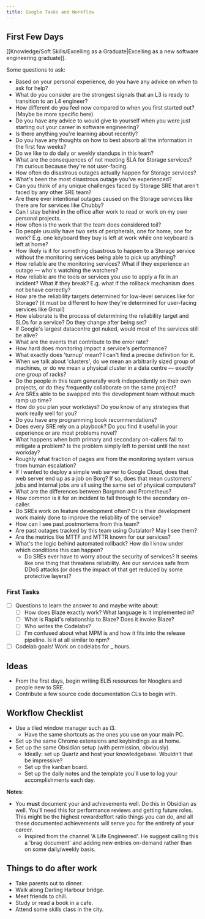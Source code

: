 ```yaml
---
title: Google Tasks and Workflow
---
```


## First Few Days
[[Knowledge/Soft Skills/Excelling as a Graduate|Excelling as a new software engineering graduate]].

Some questions to ask:
- Based on your personal experience, do you have any advice on *when* to ask for help?
- What do you consider are the strongest signals that an L3 is ready to transition to an L4 engineer?
- How different do you feel now compared to when you first started out? (Maybe be more specific here)
- Do you have any advice to would give to yourself when you were just starting out your career in software engineering?
- Is there anything you're learning about recently?
- Do you have any thoughts on how to best absorb all the information in the first few weeks?
- Do we like to do daily or weekly standups in this team?
- What are the consequences of not meeting SLA for Storage services? I'm curious because they're not user-facing.
- How often do disastrous outages actually happen for Storage services?
- What's been the most disastrous outage you've experienced?
- Can you think of any unique challenges faced by Storage SRE that aren't faced by any other SRE team?
- Are there ever intentional outages caused on the Storage services like there are for services like Chubby?
- Can I stay behind in the office after work to read or work on my own personal projects.
- How often is the work that the team does considered toil?
- Do people usually have two sets of peripherals, one for home, one for work? E.g. one keyboard they buy is left at work while one keyboard is left at home?
- How likely is it for something disastrous to happen to a Storage service without the monitoring services being able to pick up anything?
- How reliable are the monitoring services? What if they experience an outage — who's watching the watchers?
- How reliable are the tools or services you use to apply a fix in an incident? What if they break? E.g. what if the rollback mechanism does not behave correctly?
- How are the reliability targets determined for low-level services like for Storage? (it must be different to how they're determined for user-facing services like Gmail)
- How elaborate is the process of determining the reliability target and SLOs for a service? Do they change after being set?
- If Google's largest datacentre got nuked, would most of the services still be alive?
- What are the events that contribute to the error rate?
- How hard does monitoring impact a service's performance?
- What exactly does 'turnup' mean? I can't find a precise definition for it.
- When we talk about 'clusters', do we mean an arbitrarily sized group of machines, or do we mean a physical cluster in a data centre — exactly one group of racks?
- Do the people in this team generally work independently on their own projects, or do they frequently collaborate on the same project?
- Are SREs able to be swapped into the development team without much ramp up time?
- How do you plan your workdays? Do you know of any strategies that work really well for you?
- Do you have any programming book recommendations? 
- Does every SRE rely on a playbook? Do you find it useful in your experience or are most problems novel?
- What happens when both primary and secondary on-callers fail to mitigate a problem? Is the problem simply left to persist until the next workday?
- Roughly what fraction of pages are from the monitoring system versus from human escalation?
- If I wanted to deploy a simple web server to Google Cloud, does that web server end up as a job on Borg? If so, does that mean customers' jobs and internal jobs are all using the same set of physical computers?
- What are the differences between Borgmon and Prometheus?
- How common is it for an incident to fall through to the secondary on-caller.
- Do SREs work on feature development often? Or is their development work mainly done to improve the reliability of the service?
- How can I see past postmortems from this team?
- Are past outages tracked by this team using Outalator? May I see them?
- Are the metrics like MTTF and MTTR known for our services?
- What's the logic behind automated rollback? How do I know under which conditions this can happen?
    - Do SREs ever have to worry about the security of services? It seems like one thing that threatens reliability. Are our services safe from DDoS attacks (or does the impact of that get reduced by some protective layers)?

### First Tasks

- [ ] Questions to learn the answer to and maybe write about:
    - [ ] How does Blaze exactly work? What language is it implemented in?
    - [ ] What is Rapid's relationship to Blaze? Does it invoke Blaze?
    - [ ] Who writes the Codelabs?
    - [ ] I'm confused about what MPM is and how it fits into the release pipeline. Is it at all similar to npm?
- [ ] Codelab goals! Work on codelabs for \_ hours.

## Ideas
- From the first days, begin writing ELI5 resources for Nooglers and people new to SRE.
- Contribute a few source code documentation CLs to begin with.

## Workflow Checklist
- Use a tiled window manager such as i3.
    - Have the same shortcuts as the ones you use on your main PC.
- Set up the same Chrome extensions and keybindings as at home.
- Set up the same Obsidian setup (with permission, obviously).
    - Ideally: set up Quartz and host your knowledgebase. Wouldn't that be impressive?
    - Set up the kanban board.
    - Set up the daily notes and the template you'll use to log your accomplishments each day.

**Notes**:
- You **must** document your and achievements well. Do this in Obsidian as well. You'll need this for performance reviews and getting future roles. This might be the highest reward:effort ratio things you can do, and all these documented achievements will serve you for the entirety of your career.
    - Inspired from the channel 'A Life Engineered'. He suggest calling this a 'brag document' and adding new entries on-demand rather than on some daily/weekly basis.

## Things to do after work
- Take parents out to dinner.
- Walk along Darling Harbour bridge.
- Meet friends to chill.
- Study or read a book in a cafe.
- Attend some skills class in the city.

